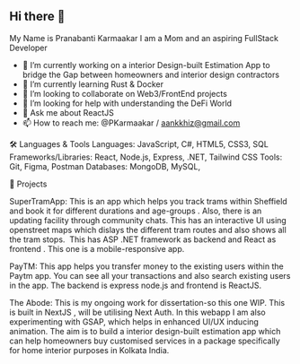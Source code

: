 ## Hi there 👋
My Name is Pranabanti Karmaakar
I am a Mom and an aspiring FullStack Developer 
- 🔭 I’m currently working on a interior Design-built Estimation App to bridge the Gap between homeowners and interior design contractors
- 🌱 I’m currently learning Rust & Docker
- 👯 I’m looking to collaborate on Web3/FrontEnd projects
- 🤔 I’m looking for help with understanding the DeFi World
- 💬 Ask me about ReactJS 
- 📫 How to reach me: @PKarmaakar / aankkhiz@gmail.com

🛠️ Languages & Tools
Languages: JavaScript, C#, HTML5, CSS3, SQL
Frameworks/Libraries: React, Node.js, Express, .NET, Tailwind CSS
Tools: Git, Figma, Postman
Databases: MongoDB, MySQL,

🚀 Projects

SuperTramApp: This is an app which helps you track trams within Sheffield and book it for different durations and age-groups . Also, there is an updating facility through community chats. This has an interactive UI using openstreet maps which dislays the different tram routes and also shows all the tram stops.  This has ASP .NET framework as backend and React as frontend . This one is a mobile-responsive app. 

PayTM: This app helps you transfer money to the existing users within the Paytm app. You can see all your transactions and also search existing users in the app. The backend is express node.js and frontend is ReactJS.

The Abode:  This is my ongoing work for dissertation-so this one WIP. This is built in NextJS , will be utilising Next Auth. In this webapp I am also experimenting with GSAP, which helps in enhanced UI/UX inducing animation. The aim is to build a interior design-built estimation app which can help homeowners buy customised services in a package specifically for home interior purposes in Kolkata India.
